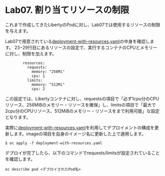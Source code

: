 # Lab07. 割り当てリソースの制限
これまで作成してきたLibertyのPodに対し、Lab07では使用するリソースの制限を与えます。

Lab07で用意されている[deployment-with-resources.yaml](./deployment-with-resources.yaml)の中身を確認します。
23−29行目にあるリソースの設定で、実行するコンテナのCPUとメモリーに対し、制限を加えます。
```
        resources:
          requests:
            memory: "256Mi"
            cpu: 1
          limits:
            memory: "512Mi"
            cpu: 2
```
この設定では、Libertyコンテナに対し、requestsの項目で「必ず1cpu分のCPUリソース、256MiBのメモリー・リソースを確保」し、limitsの項目で「最大で2cpu分のCPUリソース、512MiBのメモリー・リソースをまで利用可能」な設定となります。

実際に[deployment-with-resources.yaml](./deployment-with-resources.yaml)を利用してデプロイメントの構成を更新します。imageの項目を自身のイメージ名に更新した上で適用します。
```
$ oc apply -f deployment-with-resources.yaml
```

デプロイが完了したら、以下のコマンドでrequests/limitsが設定されていることを確認します。
```
oc describe pod <デプロイされたPod名>
```
